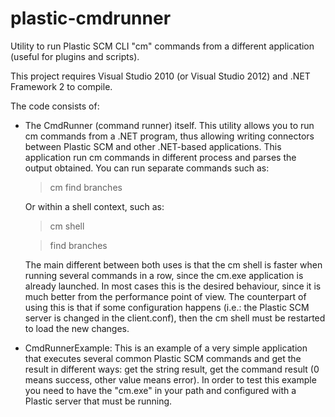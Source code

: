 plastic-cmdrunner
=================

Utility to run Plastic SCM CLI "cm" commands from a different application (useful for plugins and scripts).

This project requires Visual Studio 2010 (or Visual Studio 2012) and .NET Framework 2 to compile.

The code consists of:
* The CmdRunner (command runner) itself. This utility allows you to run cm commands from a .NET program,
  thus allowing writing connectors between Plastic SCM and other .NET-based applications. This application
  run cm commands in different process and parses the output obtained. You can run separate commands such as:
  
  > cm find branches
  
  Or within a shell context, such as:
  > cm shell

  > find branches
  
  The main different between both uses is that the cm shell is faster when running several commands in a row,
  since the cm.exe application is already launched. In most cases this is the desired behaviour, since it is
  much better from the performance point of view. The counterpart of using this is that if some configuration
  happens (i.e.: the Plastic SCM server is changed in the client.conf), then the cm shell must be restarted to
  load the new changes.

* CmdRunnerExample: This is an example of a very simple application that executes several common Plastic SCM
  commands and get the result in different ways: get the string result, get the command result (0 means success,
  other value means error). In order to test this example you need to have the "cm.exe" in your path and
  configured with a Plastic server that must be running.
